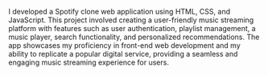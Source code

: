 I developed a Spotify clone web application using HTML, CSS, and JavaScript. This project involved creating a user-friendly music streaming platform with features such as user authentication, playlist management, a music player, search functionality, and personalized recommendations. The app showcases my proficiency in front-end web development and my ability to replicate a popular digital service, providing a seamless and engaging music streaming experience for users.






